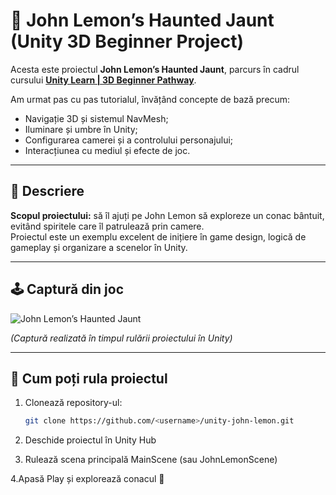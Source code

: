 # 🎃 John Lemon’s Haunted Jaunt (Unity 3D Beginner Project)

Acesta este proiectul **John Lemon’s Haunted Jaunt**, parcurs în cadrul cursului **[Unity Learn | 3D Beginner Pathway](https://learn.unity.com/project/john-lemon-s-haunted-jaunt-3d-beginner)**.

Am urmat pas cu pas tutorialul, învățând concepte de bază precum:
- Navigație 3D și sistemul NavMesh;
- Iluminare și umbre în Unity;
- Configurarea camerei și a controlului personajului;
- Interacțiunea cu mediul și efecte de joc.

---

## 🧩 Descriere

**Scopul proiectului:** să îl ajuți pe John Lemon să exploreze un conac bântuit, evitând spiritele care îl patrulează prin camere.  
Proiectul este un exemplu excelent de inițiere în game design, logică de gameplay și organizare a scenelor în Unity.

---

## 🕹️ Captură din joc

![John Lemon’s Haunted Jaunt](screenshot.png)

*(Captură realizată în timpul rulării proiectului în Unity)*

---

## 🚀 Cum poți rula proiectul

1. Clonează repository-ul:
   ```bash
   git clone https://github.com/<username>/unity-john-lemon.git
2. Deschide proiectul în Unity Hub

3. Rulează scena principală MainScene (sau JohnLemonScene)

4.Apasă Play și explorează conacul 👻
